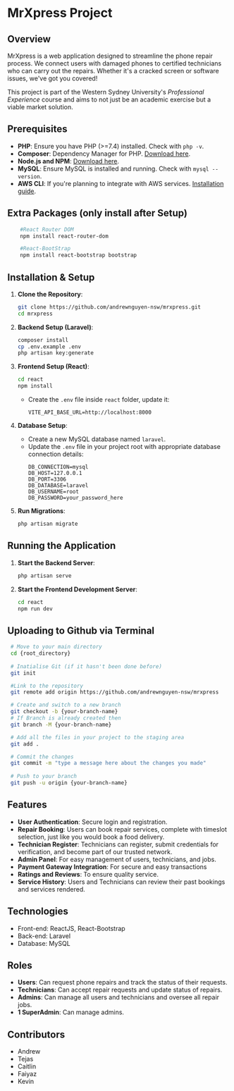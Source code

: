 # MrXpress Project
## Overview

MrXpress is a web application designed to streamline the phone repair process. We connect users with damaged phones to certified technicians who can carry out the repairs. Whether it's a cracked screen or software issues, we've got you covered!

This project is part of the Western Sydney University's *Professional Experience* course and aims to not just be an academic exercise but a viable market solution.

## Prerequisites

- **PHP**: Ensure you have PHP (>=7.4) installed. Check with `php -v`.
- **Composer**: Dependency Manager for PHP. [Download here](https://getcomposer.org/).
- **Node.js and NPM**: [Download here](https://nodejs.org/).
- **MySQL**: Ensure MySQL is installed and running. Check with `mysql --version`.
- **AWS CLI**: If you're planning to integrate with AWS services. [Installation guide](https://aws.amazon.com/cli/).

## Extra Packages (only install after Setup)
```bash
    #React Router DOM
    npm install react-router-dom

    #React-BootStrap
    npm install react-bootstrap bootstrap

```

## Installation & Setup

1. **Clone the Repository**:
    ```bash
    git clone https://github.com/andrewnguyen-nsw/mrxpress.git
    cd mrxpress
    ```

2. **Backend Setup (Laravel)**:
    ```bash
    composer install
    cp .env.example .env
    php artisan key:generate
    ```

3. **Frontend Setup (React)**:
    ```bash
    cd react
    npm install
    ```
    - Create the `.env` file inside `react` folder, update it:
      ```env
      VITE_API_BASE_URL=http://localhost:8000
      ```

4. **Database Setup**:
    - Create a new MySQL database named `laravel`.
    - Update the `.env` file in your project root with appropriate database connection details:
      ```env
      DB_CONNECTION=mysql
      DB_HOST=127.0.0.1
      DB_PORT=3306
      DB_DATABASE=laravel
      DB_USERNAME=root
      DB_PASSWORD=your_password_here
      ```

5. **Run Migrations**:
    ```bash
    php artisan migrate
    ```

## Running the Application

1. **Start the Backend Server**:
    ```bash
    php artisan serve
    ```

2. **Start the Frontend Development Server**:
    ```bash
    cd react
    npm run dev
    ```

## Uploading to Github via Terminal
   ```bash
    # Move to your main directory
    cd {root_directory}
    
    # Inatialise Git (if it hasn't been done before)
    git init

    #Link to the repository
    git remote add origin https://github.com/andrewnguyen-nsw/mrxpress

    # Create and switch to a new branch
    git checkout -b {your-branch-name}
    # If Branch is already created then
    git branch -M {your-branch-name}

    # Add all the files in your project to the staging area
    git add .

    # Commit the changes
    git commit -m "type a message here about the changes you made"
    
    # Push to your branch
    git push -u origin {your-branch-name}
   ```

## Features

- **User Authentication**: Secure login and registration.
- **Repair Booking**: Users can book repair services, complete with timeslot selection, just like you would book a food delivery.
- **Technician Register**: Technicians can register, submit credentials for verification, and become part of our trusted network.
- **Admin Panel**: For easy management of users, technicians, and jobs.
- **Payment Gateway Integration**: For secure and easy transactions
- **Ratings and Reviews**: To ensure quality service.
- **Service History**: Users and Technicians can review their past bookings and services rendered.

## Technologies

- Front-end: ReactJS, React-Bootstrap
- Back-end: Laravel
- Database: MySQL

## Roles

- **Users**: Can request phone repairs and track the status of their requests.
- **Technicians**: Can accept repair requests and update status of repairs.
- **Admins**: Can manage all users and technicians and oversee all repair jobs.
- **1 SuperAdmin**: Can manage admins.


## Contributors
- Andrew
- Tejas
- Caitlin
- Faiyaz
- Kevin
